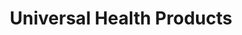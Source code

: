 ---
title: "Universal Health Products"
url: /chatham/universal-health-products/
shop: medical supply
---